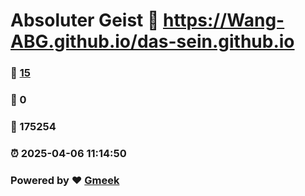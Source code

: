 # Absoluter Geist :link: https://Wang-ABG.github.io/das-sein.github.io 
### :page_facing_up: [15](https://Wang-ABG.github.io/das-sein.github.io/tag.html) 
### :speech_balloon: 0 
### :hibiscus: 175254 
### :alarm_clock: 2025-04-06 11:14:50 
### Powered by :heart: [Gmeek](https://github.com/Meekdai/Gmeek)
